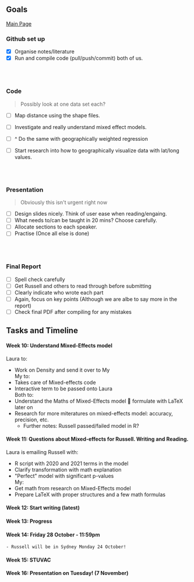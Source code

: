 ## Goals

[Main Page](https://github.com/Artixis/Maths_Project/blob/main/README.md)

 ### Github set up
- [x] Organise notes/literature
- [x] Run and compile code (pull/push/commit) both of us.

<br/><br/>

### Code 

> Possibly look at one data set each?

- [ ] Map distance using the shape files.
- [ ] Investigate and really understand mixed effect models.
- [ ] ^ Do the same with geographically weighted regression
- [ ] Start research into how to geographically visualize data with lat/long values.


<br/><br/>

### Presentation

> Obviously this isn't urgent right now

- [ ] Design slides nicely. Think of user ease when reading/engaing.
- [ ] What needs to/can be taught in 20 mins? Choose carefully.
- [ ] Allocate sections to each speaker.
- [ ] Practise (Once all else is done)

<br/><br/>

### Final Report 

- [ ] Spell check carefully
- [ ] Get Russell and others to read through before submitting 
- [ ] Clearly indicate who wrote each part
- [ ] Again, focus on key points (Although we are albe to say more in the report)
- [ ] Check final PDF after compiling for any mistakes

## Tasks and Timeline
#### Week 10: Understand Mixed-Effects model <br>
Laura to:
-	Work on Density and send it over to My <br>
My to:
-	Takes care of Mixed-effects code
-	Interactive term to be passed onto Laura <br>
Both to:
-	Understand the Maths of Mixed-Effects model  formulate with LaTeX later on
-	Research for more miteratures on mixed-effects model: accuracy, precision, etc.
	- Further notes: Russell passed/failed model in R?

#### Week 11: Questions about Mixed-effects for Russell. Writing and Reading. <br>
Laura is emailing Russell with:
- R script with 2020 and 2021 terms in the model
- Clarify transformation with math explanation
- "Perfect" model with significant p-values <br>
My:
- Get math from research on Mixed-Effects model
- Prepare LaTeX with proper structures and a few math formulas <br>

#### Week 12: Start writing (latest) 
#### Week 13: Progress
#### Week 14: Friday 28 October - 11:59pm
	- Russell will be in Sydney Monday 24 October!
#### Week 15: STUVAC
#### Week 16: Presentation on Tuesday! (7 November)


